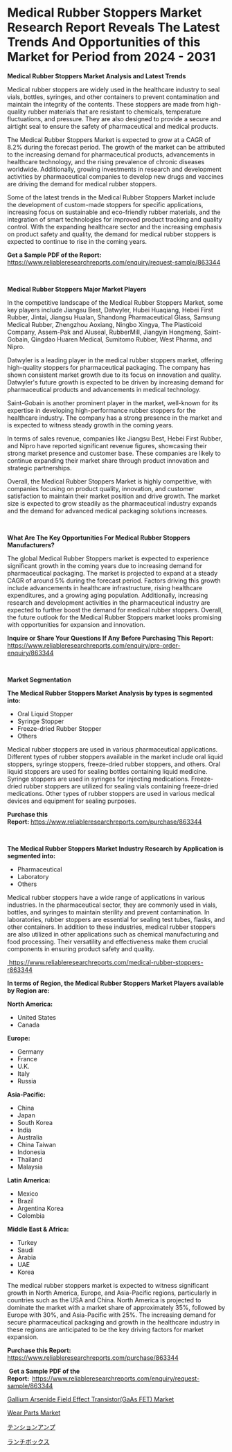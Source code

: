 <p><h1>Medical Rubber Stoppers Market Research Report Reveals The Latest Trends And Opportunities of this Market for Period from 2024 - 2031</h1></p><p><strong>Medical Rubber Stoppers Market Analysis and Latest Trends</strong></p>
<p><p>Medical rubber stoppers are widely used in the healthcare industry to seal vials, bottles, syringes, and other containers to prevent contamination and maintain the integrity of the contents. These stoppers are made from high-quality rubber materials that are resistant to chemicals, temperature fluctuations, and pressure. They are also designed to provide a secure and airtight seal to ensure the safety of pharmaceutical and medical products.</p><p>The Medical Rubber Stoppers Market is expected to grow at a CAGR of 8.2% during the forecast period. The growth of the market can be attributed to the increasing demand for pharmaceutical products, advancements in healthcare technology, and the rising prevalence of chronic diseases worldwide. Additionally, growing investments in research and development activities by pharmaceutical companies to develop new drugs and vaccines are driving the demand for medical rubber stoppers.</p><p>Some of the latest trends in the Medical Rubber Stoppers Market include the development of custom-made stoppers for specific applications, increasing focus on sustainable and eco-friendly rubber materials, and the integration of smart technologies for improved product tracking and quality control. With the expanding healthcare sector and the increasing emphasis on product safety and quality, the demand for medical rubber stoppers is expected to continue to rise in the coming years.</p></p>
<p><strong>Get a Sample PDF of the Report:&nbsp;</strong> <a href="https://www.reliableresearchreports.com/enquiry/request-sample/863344">https://www.reliableresearchreports.com/enquiry/request-sample/863344</a></p>
<p>&nbsp;</p>
<p><strong>Medical Rubber Stoppers Major Market Players</strong></p>
<p><p>In the competitive landscape of the Medical Rubber Stoppers Market, some key players include Jiangsu Best, Datwyler, Hubei Huaqiang, Hebei First Rubber, Jintai, Jiangsu Hualan, Shandong Pharmaceutical Glass, Samsung Medical Rubber, Zhengzhou Aoxiang, Ningbo Xingya, The Plasticoid Company, Assem-Pak and Aluseal, RubberMill, Jiangyin Hongmeng, Saint-Gobain, Qingdao Huaren Medical, Sumitomo Rubber, West Pharma, and Nipro.</p><p>Datwyler is a leading player in the medical rubber stoppers market, offering high-quality stoppers for pharmaceutical packaging. The company has shown consistent market growth due to its focus on innovation and quality. Datwyler's future growth is expected to be driven by increasing demand for pharmaceutical products and advancements in medical technology.</p><p>Saint-Gobain is another prominent player in the market, well-known for its expertise in developing high-performance rubber stoppers for the healthcare industry. The company has a strong presence in the market and is expected to witness steady growth in the coming years.</p><p>In terms of sales revenue, companies like Jiangsu Best, Hebei First Rubber, and Nipro have reported significant revenue figures, showcasing their strong market presence and customer base. These companies are likely to continue expanding their market share through product innovation and strategic partnerships.</p><p>Overall, the Medical Rubber Stoppers Market is highly competitive, with companies focusing on product quality, innovation, and customer satisfaction to maintain their market position and drive growth. The market size is expected to grow steadily as the pharmaceutical industry expands and the demand for advanced medical packaging solutions increases.</p></p>
<p>&nbsp;</p>
<p><strong>What Are The Key Opportunities For Medical Rubber Stoppers Manufacturers?</strong></p>
<p><p>The global Medical Rubber Stoppers market is expected to experience significant growth in the coming years due to increasing demand for pharmaceutical packaging. The market is projected to expand at a steady CAGR of around 5% during the forecast period. Factors driving this growth include advancements in healthcare infrastructure, rising healthcare expenditures, and a growing aging population. Additionally, increasing research and development activities in the pharmaceutical industry are expected to further boost the demand for medical rubber stoppers. Overall, the future outlook for the Medical Rubber Stoppers market looks promising with opportunities for expansion and innovation.</p></p>
<p><strong>Inquire or Share Your Questions If Any Before Purchasing This Report:</strong> <a href="https://www.reliableresearchreports.com/enquiry/pre-order-enquiry/863344">https://www.reliableresearchreports.com/enquiry/pre-order-enquiry/863344</a></p>
<p>&nbsp;</p>
<p><strong>Market Segmentation</strong></p>
<p><strong>The Medical Rubber Stoppers Market Analysis by types is segmented into:</strong></p>
<p><ul><li>Oral Liquid Stopper</li><li>Syringe Stopper</li><li>Freeze-dried Rubber Stopper</li><li>Others</li></ul></p>
<p><p>Medical rubber stoppers are used in various pharmaceutical applications. Different types of rubber stoppers available in the market include oral liquid stoppers, syringe stoppers, freeze-dried rubber stoppers, and others. Oral liquid stoppers are used for sealing bottles containing liquid medicine. Syringe stoppers are used in syringes for injecting medications. Freeze-dried rubber stoppers are utilized for sealing vials containing freeze-dried medications. Other types of rubber stoppers are used in various medical devices and equipment for sealing purposes.</p></p>
<p><strong>Purchase this Report:&nbsp;</strong><a href="https://www.reliableresearchreports.com/purchase/863344">https://www.reliableresearchreports.com/purchase/863344</a></p>
<p>&nbsp;</p>
<p><strong>The Medical Rubber Stoppers Market Industry Research by Application is segmented into:</strong></p>
<p><ul><li>Pharmaceutical</li><li>Laboratory</li><li>Others</li></ul></p>
<p><p>Medical rubber stoppers have a wide range of applications in various industries. In the pharmaceutical sector, they are commonly used in vials, bottles, and syringes to maintain sterility and prevent contamination. In laboratories, rubber stoppers are essential for sealing test tubes, flasks, and other containers. In addition to these industries, medical rubber stoppers are also utilized in other applications such as chemical manufacturing and food processing. Their versatility and effectiveness make them crucial components in ensuring product safety and quality.</p></p>
<p><a href="https://www.reliableresearchreports.com/medical-rubber-stoppers-r863344">&nbsp;https://www.reliableresearchreports.com/medical-rubber-stoppers-r863344</a></p>
<p><strong>In terms of Region, the Medical Rubber Stoppers Market Players available by Region are:</strong></p>
<p>
    <p> <strong> North America: </strong>
        <ul>
            <li>United States</li>
            <li>Canada</li>
        </ul>
        </p> 
    <p> <strong> Europe: </strong>
        <ul>
            <li>Germany</li>
            <li>France</li>
            <li>U.K.</li>
            <li>Italy</li>
            <li>Russia</li>
        </ul>
        </p> 
    <p> <strong> Asia-Pacific: </strong>
        <ul>
            <li>China</li>
            <li>Japan</li>
            <li>South Korea</li>
            <li>India</li>
            <li>Australia</li>
            <li>China Taiwan</li>
            <li>Indonesia</li>
            <li>Thailand</li>
            <li>Malaysia</li>
        </ul>
        </p> 
    <p> <strong> Latin America: </strong>
        <ul>
            <li>Mexico</li>
            <li>Brazil</li>
            <li>Argentina Korea</li>
            <li>Colombia</li>
        </ul>
        </p> 
    <p> <strong> Middle East & Africa: </strong>
        <ul>
            <li>Turkey</li>
            <li>Saudi</li>
            <li>Arabia</li>
            <li>UAE</li>
            <li>Korea</li>
        </ul>
    </p>
    </p>
<p><p>The medical rubber stoppers market is expected to witness significant growth in North America, Europe, and Asia-Pacific regions, particularly in countries such as the USA and China. North America is projected to dominate the market with a market share of approximately 35%, followed by Europe with 30%, and Asia-Pacific with 25%. The increasing demand for secure pharmaceutical packaging and growth in the healthcare industry in these regions are anticipated to be the key driving factors for market expansion.</p></p>
<p><strong>Purchase this Report: </strong><a href="https://www.reliableresearchreports.com/purchase/863344">https://www.reliableresearchreports.com/purchase/863344</a></p>
<p>&nbsp;<strong>Get a Sample PDF of the Report:&nbsp;&nbsp;</strong><a href="https://www.reliableresearchreports.com/enquiry/request-sample/863344">https://www.reliableresearchreports.com/enquiry/request-sample/863344</a></p>
<p><strong></strong></p>
<p><p><a href="https://sudsy-motorcycle-bbc.notion.site/Gallium-Arsenide-Field-Effect-Transistor-GaAs-FET-Market-Share-Evolution-and-Market-Growth-Trends-2-dcd0b1525f3840988ef6a0bd2149c46a">Gallium Arsenide Field Effect Transistor(GaAs FET) Market</a></p><p><a href="https://view.publitas.com/reportprime-1/decoding-wear-parts-market-metrics-market-share-trends-and-growth-patterns/">Wear Parts Market</a></p><p><a href="https://github.com/zjkmgcs938405/Market-Research-Report-List-1/blob/main/506442250026.md">テンションアンプ</a></p><p><a href="https://github.com/mohamedbakry57/Market-Research-Report-List-3/blob/main/947080349978.md">ランチボックス</a></p></p>